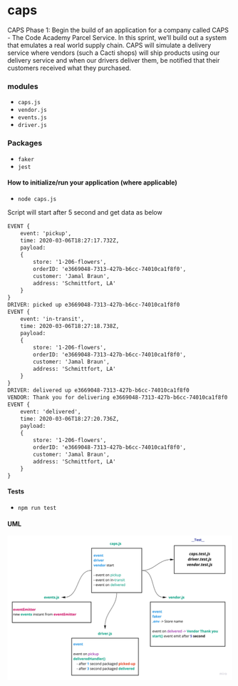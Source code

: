 # caps

CAPS Phase 1: Begin the build of an application for a company called CAPS - The Code Academy Parcel Service. In this sprint, we’ll build out a system that emulates a real world supply chain. 
CAPS will simulate a delivery service where vendors (such a Cacti shops) will ship products using our delivery service and when our drivers deliver them, be notified that their customers received what they purchased.


### modules
- `caps.js`
- `vendor.js`
- `events.js`
- `driver.js`

### Packages
- `faker`
- `jest`

#### How to initialize/run your application (where applicable)
- `node caps.js`

Script will start after 5 second and get data as below

```
EVENT { 
    event: 'pickup',
    time: 2020-03-06T18:27:17.732Z,
    payload:
    { 
        store: '1-206-flowers',
        orderID: 'e3669048-7313-427b-b6cc-74010ca1f8f0',
        customer: 'Jamal Braun',
        address: 'Schmittfort, LA' 
    } 
}
DRIVER: picked up e3669048-7313-427b-b6cc-74010ca1f8f0
EVENT { 
    event: 'in-transit',
    time: 2020-03-06T18:27:18.738Z,
    payload:
    { 
        store: '1-206-flowers',
        orderID: 'e3669048-7313-427b-b6cc-74010ca1f8f0',
        customer: 'Jamal Braun',
        address: 'Schmittfort, LA' 
    } 
}
DRIVER: delivered up e3669048-7313-427b-b6cc-74010ca1f8f0
VENDOR: Thank you for delivering e3669048-7313-427b-b6cc-74010ca1f8f0
EVENT { 
    event: 'delivered',
    time: 2020-03-06T18:27:20.736Z,
    payload:
    { 
        store: '1-206-flowers',
        orderID: 'e3669048-7313-427b-b6cc-74010ca1f8f0',
        customer: 'Jamal Braun',
        address: 'Schmittfort, LA' 
    } 
}
```

#### Tests
- `npm run test`

#### UML

![UML](./assets/uml1.jpg)
